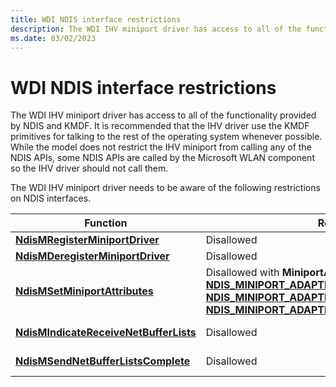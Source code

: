 ```yaml
---
title: WDI NDIS interface restrictions
description: The WDI IHV miniport driver has access to all of the functionality provided by NDIS and KMDF.
ms.date: 03/02/2023
---
```


# WDI NDIS interface restrictions


The WDI IHV miniport driver has access to all of the functionality provided by NDIS and KMDF. It is recommended that the IHV driver use the KMDF primitives for talking to the rest of the operating system whenever possible. While the model does not restrict the IHV miniport from calling any of the NDIS APIs, some NDIS APIs are called by the Microsoft WLAN component so the IHV driver should not call them.

The WDI IHV miniport driver needs to be aware of the following restrictions on NDIS interfaces.

Function | Restrictions | Alternative 
---|---|--- 
[**NdisMRegisterMiniportDriver**](/windows-hardware/drivers/ddi/ndis/nf-ndis-ndismregisterminiportdriver) | Disallowed |  [**NdisMRegisterWdiMiniportDriver**](/windows-hardware/drivers/ddi/dot11wdi/nf-dot11wdi-ndismregisterwdiminiportdriver) 
[**NdisMDeregisterMiniportDriver**](/windows-hardware/drivers/ddi/ndis/nf-ndis-ndismderegisterminiportdriver) | Disallowed |  [**NdisMDeregisterWdiMiniportDriver**](/windows-hardware/drivers/ddi/dot11wdi/nf-dot11wdi-ndismderegisterwdiminiportdriver) 
[**NdisMSetMiniportAttributes**](/windows-hardware/drivers/ddi/ndis/nf-ndis-ndismsetminiportattributes) | Disallowed with **MiniportAttributes** types:<br />[**NDIS\_MINIPORT\_ADAPTER\_REGISTRATION\_ATTRIBUTES**](/windows-hardware/drivers/ddi/ndis/ns-ndis-_ndis_miniport_adapter_registration_attributes)<br />[**NDIS\_MINIPORT\_ADAPTER\_GENERAL\_ATTRIBUTES**](/windows-hardware/drivers/ddi/ndis/ns-ndis-_ndis_miniport_adapter_general_attributes)<br />[**NDIS\_MINIPORT\_ADAPTER\_NATIVE\_802\_11\_ATTRIBUTES**](/previous-versions/windows/hardware/wireless/ff565926(v=vs.85)) | None. These are queried using WDI commands. 
[**NdisMIndicateReceiveNetBufferLists**](/windows-hardware/drivers/ddi/ndis/nf-ndis-ndismindicatereceivenetbufferlists) | Disallowed | The WDI data path receive handler to indicate received packets. 
[**NdisMSendNetBufferListsComplete**](/windows-hardware/drivers/ddi/ndis/nf-ndis-ndismsendnetbufferlistscomplete) | Disallowed | The WDI data path send handler to complete sent packets.

